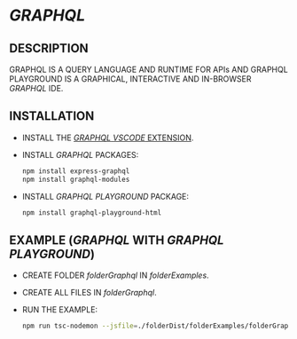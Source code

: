 # _GRAPHQL_

## DESCRIPTION

GRAPHQL IS A QUERY LANGUAGE AND RUNTIME FOR APIs AND GRAPHQL PLAYGROUND IS A GRAPHICAL, INTERACTIVE AND IN-BROWSER _GRAPHQL_ IDE.

## INSTALLATION

* INSTALL THE [_GRAPHQL_ _VSCODE_ EXTENSION](https://marketplace.visualstudio.com/items?itemName=GraphQL.vscode-graphql).
* INSTALL _GRAPHQL_ PACKAGES:

  ```bash
  npm install express-graphql
  npm install graphql-modules
  ```

* INSTALL _GRAPHQL PLAYGROUND_ PACKAGE:

  ```bash
  npm install graphql-playground-html
  ```

## EXAMPLE (_GRAPHQL_ WITH _GRAPHQL PLAYGROUND_)

* CREATE FOLDER _folderGraphql_ IN _folderExamples_.
* CREATE ALL FILES IN _folderGraphql_.
* RUN THE EXAMPLE:
  
  ```bash
  npm run tsc-nodemon --jsfile=./folderDist/folderExamples/folderGraphql/exampleGraphql.js
  ```

